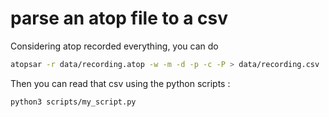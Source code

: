 # parse an atop file to a csv
Considering atop recorded everything, you can do
```bash
atopsar -r data/recording.atop -w -m -d -p -c -P > data/recording.csv
```
Then you can read that csv using the python scripts :
```bash
python3 scripts/my_script.py
```